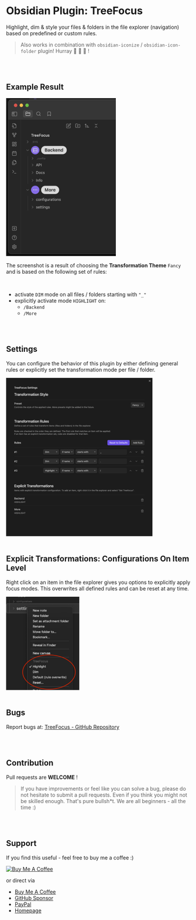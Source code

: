 # Obsidian Plugin: TreeFocus

Highlight, dim & style your files & folders in the file explorer (navigation)
based on predefined or custom rules.

> Also works in combination with `obsidian-iconize` / `obsidian-icon-folder` plugin! Hurray 🕺 🎊 🎉 !

<br/>
<br/>

## Example Result
<img src="resources/treefocus_01.png?raw=true" width="300">

<br/>

The screenshot is a result of choosing the **Transformation Theme** `Fancy` and is
based on the following set of rules:

<br/>

- activate `DIM` mode on all files / folders starting with `"_"`
- explicitly activate mode `HIGHLIGHT` on:
  - `/Backend`
  - `/More`


<br/>
<br/>

## Settings

You can configure the behavior of this plugin by either defining general rules
or explicitly set the transformation mode per file / folder.

<img src="resources/settings_01.png?raw=true" width="400">


<br/>
<br/>

## Explicit Transformations: Configurations On Item Level

Right click on an item in the file explorer gives you options to explicitly
apply focus modes. This overwrites all defined rules and can be reset at any time.

<img src="resources/context_menu_01.png?raw=true" width="200">


<br/>
<br/>

## Bugs

Report bugs at: [TreeFocus - GitHub Repository](https://github.com/iOSonntag/obsidian-plugin-treefocus/issues)


<br/>
<br/>

## Contribution

Pull requests are **WELCOME** !

> If you have improvements or feel like you can solve a bug, please do not
> hesitate to submit a pull requests. Even if you think you might not be skilled
> enough. That's pure bullsh*t. We are all beginners - all the time :)

<br/>
<br/>

## Support

If you find this useful - feel free to buy me a coffee :)

<a href="https://www.buymeacoffee.com/iOSonntag" target="_blank"><img
src="https://cdn.buymeacoffee.com/buttons/v2/default-yellow.png" alt="Buy Me A
Coffee" style="height: 60px !important;width: 217px !important;" ></a>

or direct via
- [Buy Me A Coffee](https://www.buymeacoffee.com/iOSonntag)
- [GitHub Sponsor](https://github.com/sponsors/iOSonntag)
- [PayPal](https://paypal.com/paypalme/iOSonntag/20)
- [Homepage](https://iOSonntag.com/buy-me-a-coffe)